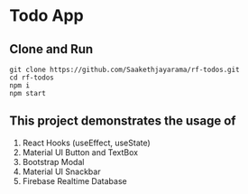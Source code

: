 # Todo App

## Clone and Run

```
git clone https://github.com/Saakethjayarama/rf-todos.git
cd rf-todos
npm i
npm start
```

## This project demonstrates the usage of

1. React Hooks (useEffect, useState)
2. Material UI Button and TextBox
3. Bootstrap Modal
4. Material UI Snackbar
5. Firebase Realtime Database
